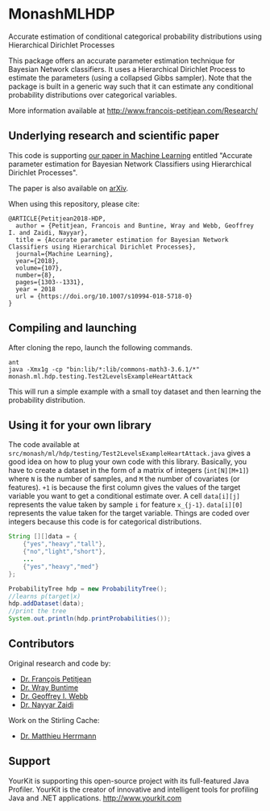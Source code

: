 # MonashMLHDP
Accurate estimation of conditional categorical probability distributions using Hierarchical Dirichlet Processes 

This package offers an accurate parameter estimation technique for Bayesian Network classifiers. It uses a Hierarchical Dirichlet Process to estimate the parameters (using a collapsed Gibbs sampler). Note that the package is built in a generic way such that it can estimate any conditional probability distributions over categorical variables.

More information available at http://www.francois-petitjean.com/Research/

## Underlying research and scientific paper

This code is supporting [our paper in Machine Learning](https://doi.org/10.1007/s10994-018-5718-0) entitled "Accurate parameter estimation for Bayesian Network Classifiers using Hierarchical Dirichlet Processes". 

The paper is also available on [arXiv](https://arxiv.org/pdf/1708.07581).

When using this repository, please cite:

```
@ARTICLE{Petitjean2018-HDP,
  author = {Petitjean, Francois and Buntine, Wray and Webb, Geoffrey I. and Zaidi, Nayyar},
  title = {Accurate parameter estimation for Bayesian Network Classifiers using Hierarchical Dirichlet Processes},
  journal={Machine Learning},
  year={2018},
  volume={107},
  number={8},
  pages={1303--1331},
  year = 2018
  url = {https://doi.org/10.1007/s10994-018-5718-0}
}
```

## Compiling and launching

After cloning the repo, launch the following commands.
```
ant
java -Xmx1g -cp "bin:lib/*:lib/commons-math3-3.6.1/*"  monash.ml.hdp.testing.Test2LevelsExampleHeartAttack
```
This will run a simple example with a small toy dataset and then learning the probability distribution.

## Using it for your own library
The code available at `src/monash/ml/hdp/testing/Test2LevelsExampleHeartAttack.java`
gives a good idea on how to plug your own code with this library. 
Basically, you have to create a dataset in the form of a matrix of integers (`int[N][M+1]`) where `N` is the number of samples, and `M` the number of covariates (or features). `+1` is because the first column gives the values of the target variable you want to get a conditional estimate over. A cell `data[i][j]` represents the value taken by sample `i` for feature `x_{j-1}`. `data[i][0]` represents the value taken for the target variable. Things are coded over integers because this code is for categorical distributions. 

```java
String [][]data = {
    {"yes","heavy","tall"},
    {"no","light","short"},
    ...
    {"yes","heavy","med"}
};

ProbabilityTree hdp = new ProbabilityTree();
//learns p(target|x)
hdp.addDataset(data);
//print the tree
System.out.println(hdp.printProbabilities());
```

## Contributors
Original research and code by:
* [Dr. François Petitjean](https://github.com/fpetitjean)
* [Dr. Wray Buntime](https://research.monash.edu/en/persons/wray-buntine)
* [Dr. Geoffrey I. Webb](https://research.monash.edu/en/persons/geoff-webb)
* [Dr. Nayyar Zaidi](https://github.com/nayyarzaidi)

Work on the Stirling Cache:
 * [Dr. Matthieu Herrmann](https://github.com/HerrmannM)

## Support
YourKit is supporting this open-source project with its full-featured Java Profiler.
YourKit is the creator of innovative and intelligent tools for profiling Java and .NET applications. http://www.yourkit.com 
